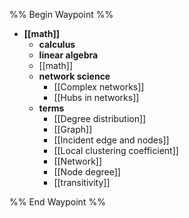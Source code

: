 %% Begin Waypoint %%
- **[[math]]**
	- **calculus**
	- **linear algebra**
	- [[math]]
	- **network science**
		- [[Complex networks]]
		- [[Hubs in networks]]
	- **terms**
		- [[Degree distribution]]
		- [[Graph]]
		- [[Incident edge and nodes]]
		- [[Local clustering coefficient]]
		- [[Network]]
		- [[Node degree]]
		- [[transitivity]]

%% End Waypoint %%